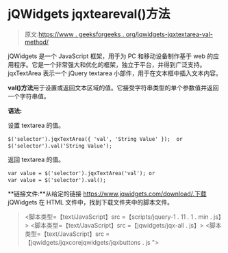 # jQWidgets jqxteareval()方法

> 原文:[https://www . geeksforgeeks . org/jqwidgets-jqxtextarea-val-method/](https://www.geeksforgeeks.org/jqwidgets-jqxtextarea-val-method/)

jQWidgets 是一个 JavaScript 框架，用于为 PC 和移动设备制作基于 web 的应用程序。它是一个非常强大和优化的框架，独立于平台，并得到广泛支持。jqxTextArea 表示一个 jQuery textarea 小部件，用于在文本框中插入文本内容。

**val()方法**用于设置或返回文本区域的值。它接受字符串类型的单个参数值并返回一个字符串值。

**语法:**

设置 textarea 的值。

```
$('selector').jqxTextArea({ 'val', 'String Value' });  or
$('selector').val('String Value');
```

返回 textarea 的值。

```
var value = $('selector').jqxTextArea('val'); or 
var value = $('selector').val();
```

**链接文件:**从给定的链接 https://www.jqwidgets.com/download/.下载 jQWidgets 在 HTML 文件中，找到下载文件夹中的脚本文件。

> <link rel="”stylesheet”" href="”jqwidgets/styles/jqx.base.css”" type="”text/css”">
> <脚本类型=【text/JavaScript】src =【scripts/jquery-1 . 11 . 1 . min . js】></脚本>
> <脚本类型=【text/JavaScript】src =【jqwidgets/jqx-all . js】></脚本>
> <脚本类型=【text/JavaScript】src =【jqwidgets/jqxcorejqwidgets/jqxbuttons . js "></script>
> <script type = " text/JavaScript " src = " jqwidgets/jqxscrollbar . js "></script>
> <script type = " text/JavaScript " src = " jqwidgets/jqxtextarea . js ">/script>

下面的例子说明了 jQWidgets jqxTextArea val()方法。

**示例:**

## 超文本标记语言

```
<!DOCTYPE html>
<html lang="en">

<head>
    <link rel="stylesheet" href=
        "jqwidgets/styles/jqx.base.css" type="text/css" />
    <script type="text/javascript" 
        src="scripts/jquery-1.11.1.min.js"></script>
    <script type="text/javascript" 
        src="jqwidgets/jqx-all.js"></script>
    <script type="text/javascript" 
        src="jqwidgets/jqxcore.js"></script>
    <script type="text/javascript" 
        src=".jqwidgets/jqxbuttons.js"></script>
    <script type="text/javascript" 
        src="jqwidgets/jqxscrollbar.js"></script>
    <script type="text/javascript" 
        src="jqwidgets/jqxtextarea.js"></script>
</head>

<body>
    <center>
        <h1 style="color: green;">
            GeeksforGeeks
        </h1>

        <h3>
            jQWidgets jqxTextArea val() Method
        </h3>

        <textarea id='jqxTA'></textarea>
        <br>
        <input type="button" id='jqxBtn' 
            style="padding: 5px 20px;" 
            value="Set Value of Textarea" />
    </center>

    <script type="text/javascript">
        $(document).ready(function() {
            var data = [
                "Computer Science",
                "C Programming",
                "C++ Programming",
                "Java Programming",
                "Python Programming",
                "HTML",
                "CSS",
                "JavaScript",
                "jQuery",
                "PHP",
                "Bootstrap"
            ];

            $('#jqxTA').jqxTextArea({
                source: data,
                width: 250,
                height: 100,
                placeHolder: 'Enter Subjects...'
            })

            $('#jqxBtn').on('click', function() {
                $('#jqxTA').jqxTextArea('val', "Python Programming");
            });
        });
    </script>
</body>

</html>
```

**输出:**

![](img/282fa800f3dbd03ae6d8e999f00dc8f7.png)

**参考:**[https://www . jqwidgets . com/jquery-widgets-documentation/documentation/jqxtextarea/jquery-textarea-API . htm](https://www.jqwidgets.com/jquery-widgets-documentation/documentation/jqxtextarea/jquery-textarea-api.htm)